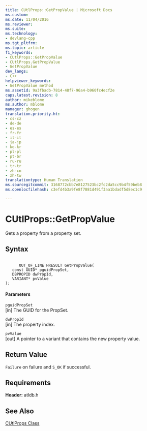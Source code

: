 ```yaml
---
title: CUtlProps::GetPropValue | Microsoft Docs
ms.custom: 
ms.date: 11/04/2016
ms.reviewer: 
ms.suite: 
ms.technology:
- devlang-cpp
ms.tgt_pltfrm: 
ms.topic: article
f1_keywords:
- CUtlProps::GetPropValue
- CUtlProps.GetPropValue
- GetPropValue
dev_langs:
- C++
helpviewer_keywords:
- GetPropValue method
ms.assetid: 9a3fbadb-7814-48f7-96a4-b960fc4ecf2e
caps.latest.revision: 8
author: mikeblome
ms.author: mblome
manager: ghogen
translation.priority.ht:
- cs-cz
- de-de
- es-es
- fr-fr
- it-it
- ja-jp
- ko-kr
- pl-pl
- pt-br
- ru-ru
- tr-tr
- zh-cn
- zh-tw
translationtype: Human Translation
ms.sourcegitcommit: 3168772cbb7e8127523bc2fc2da5cc9b4f59beb8
ms.openlocfilehash: c3efd4b3a9fe8f7881d491f3aa1bdadf5d8ec1c9

---
```

# CUtlProps::GetPropValue
Gets a property from a property set.  
  
## Syntax  
  
```  
  
      OUT_OF_LINE HRESULT GetPropValue(  
   const GUID* pguidPropSet,  
   DBPROPID dwPropId,  
   VARIANT* pvValue   
);  
```  
  
#### Parameters  
 `pguidPropSet`  
 [in] The GUID for the PropSet.  
  
 `dwPropId`  
 [in] The property index.  
  
 `pvValue`  
 [out] A pointer to a variant that contains the new property value.  
  
## Return Value  
 `Failure` on failure and `S_OK` if successful.  
  
## Requirements  
 **Header:** atldb.h  
  
## See Also  
 [CUtlProps Class](../../data/oledb/cutlprops-class.md)


<!--HONumber=Jan17_HO1-->


